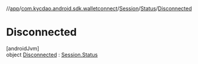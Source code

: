 //[app](../../../../../index.md)/[com.kycdao.android.sdk.walletconnect](../../../index.md)/[Session](../../index.md)/[Status](../index.md)/[Disconnected](index.md)

# Disconnected

[androidJvm]\
object [Disconnected](index.md) : [Session.Status](../index.md)
